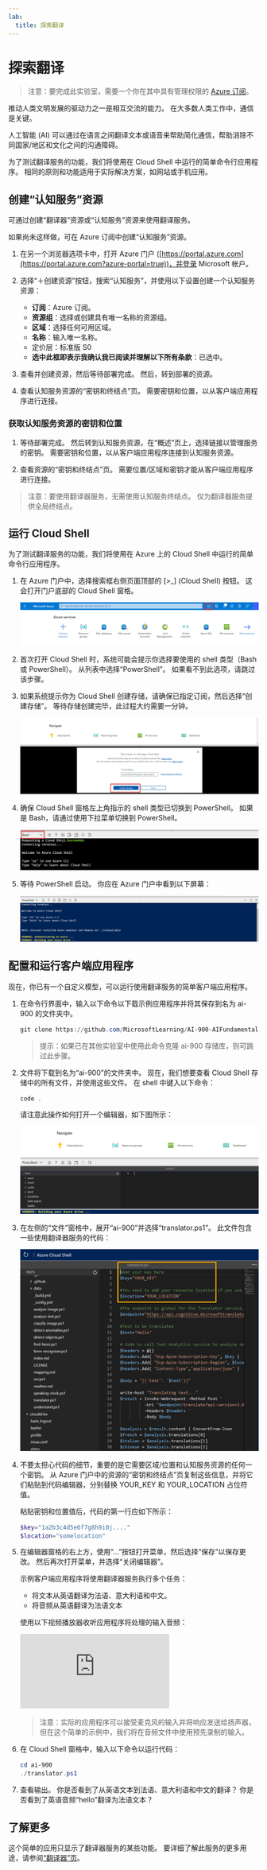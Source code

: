 ```yaml
---
lab:
  title: 探索翻译
---
```


# 探索翻译

> 注意：要完成此实验室，需要一个你在其中具有管理权限的 [Azure 订阅](https://azure.microsoft.com/free?azure-portal=true)。

推动人类文明发展的驱动力之一是相互交流的能力。 在大多数人类工作中，通信是关键。

人工智能 (AI) 可以通过在语言之间翻译文本或语音来帮助简化通信，帮助消除不同国家/地区和文化之间的沟通障碍。

为了测试翻译服务的功能，我们将使用在 Cloud Shell 中运行的简单命令行应用程序。 相同的原则和功能适用于实际解决方案，如网站或手机应用。

## 创建“认知服务”资源

可通过创建“翻译器”资源或“认知服务”资源来使用翻译服务。

如果尚未这样做，可在 Azure 订阅中创建“认知服务”资源。

1. 在另一个浏览器选项卡中，打开 Azure 门户 ([https://portal.azure.com](https://portal.azure.com?azure-portal=true))，并登录 Microsoft 帐户。

1. 选择“&#65291;创建资源”按钮，搜索“认知服务”，并使用以下设置创建一个认知服务资源：
    - **订阅**：Azure 订阅。
    - **资源组**：选择或创建具有唯一名称的资源组。
    - **区域**：选择任何可用区域。
    - **名称**：输入唯一名称。
    - 定价层：标准版 S0
    - **选中此框即表示我确认我已阅读并理解以下所有条款**：已选中。

1. 查看并创建资源，然后等待部署完成。 然后，转到部署的资源。

1. 查看认知服务资源的“密钥和终结点”页。 需要密钥和位置，以从客户端应用程序进行连接。

### 获取认知服务资源的密钥和位置

1. 等待部署完成。 然后转到认知服务资源，在“概述”页上，选择链接以管理服务的密钥。 需要密钥和位置，以从客户端应用程序连接到认知服务资源。

1. 查看资源的“密钥和终结点”页。 需要位置/区域和密钥才能从客户端应用程序进行连接。

> 注意：要使用翻译器服务，无需使用认知服务终结点。 仅为翻译器服务提供全局终结点。 

## 运行 Cloud Shell

为了测试翻译服务的功能，我们将使用在 Azure 上的 Cloud Shell 中运行的简单命令行应用程序。 

1. 在 Azure 门户中，选择搜索框右侧页面顶部的 [>_] (Cloud Shell) 按钮。 这会打开门户底部的 Cloud Shell 窗格。

    ![单击顶部搜索框右侧的图标启动 Cloud Shell](media/translate-text-and-speech/powershell-portal-guide-1.png)

1. 首次打开 Cloud Shell 时，系统可能会提示你选择要使用的 shell 类型（Bash 或 PowerShell）。 从列表中选择“PowerShell”。 如果看不到此选项，请跳过该步骤。  

1. 如果系统提示你为 Cloud Shell 创建存储，请确保已指定订阅，然后选择“创建存储”。 等待存储创建完毕，此过程大约需要一分钟。

    ![单击“确认”以创建存储。](media/translate-text-and-speech/powershell-portal-guide-2.png)

1. 确保 Cloud Shell 窗格左上角指示的 shell 类型已切换到 PowerShell。 如果是 Bash，请通过使用下拉菜单切换到 PowerShell。 

    ![如何查找左侧下拉菜单以切换到 PowerShell](media/translate-text-and-speech/powershell-portal-guide-3.png) 

1. 等待 PowerShell 启动。 你应在 Azure 门户中看到以下屏幕：  

    ![等待 PowerShell 启动。](media/translate-text-and-speech/powershell-prompt.png)

## 配置和运行客户端应用程序

现在，你已有一个自定义模型，可以运行使用翻译服务的简单客户端应用程序。

1. 在命令行界面中，输入以下命令以下载示例应用程序并将其保存到名为 ai-900 的文件夹中。

    ```PowerShell
    git clone https://github.com/MicrosoftLearning/AI-900-AIFundamentals ai-900
    ```

    >提示：如果已在其他实验室中使用此命令克隆 ai-900 存储库，则可跳过此步骤。

1. 文件将下载到名为“ai-900”的文件夹中。 现在，我们想要查看 Cloud Shell 存储中的所有文件，并使用这些文件。 在 shell 中键入以下命令： 

     ```PowerShell
    code .
    ```

    请注意此操作如何打开一个编辑器，如下图所示： 

    ![代码编辑器。](media/translate-text-and-speech/powershell-portal-guide-4.png)

1. 在左侧的“文件”窗格中，展开“ai-900”并选择“translator.ps1”。 此文件包含一些使用翻译器服务的代码：

    ![包含使用翻译器服务的代码的编辑器](media/translate-text-and-speech/translate-code.png)

1. 不要太担心代码的细节，重要的是它需要区域/位置和认知服务资源的任何一个密钥。 从 Azure 门户中的资源的“密钥和终结点”页复制这些信息，并将它们粘贴到代码编辑器，分别替换 YOUR_KEY 和 YOUR_LOCATION 占位符值。

    粘贴密钥和位置值后，代码的第一行应如下所示：

    ```PowerShell
    $key="1a2b3c4d5e6f7g8h9i0j...."
    $location="somelocation"
    ```

1. 在编辑器窗格的右上方，使用“...”按钮打开菜单，然后选择“保存”以保存更改。 然后再次打开菜单，并选择“关闭编辑器”。

    示例客户端应用程序将使用翻译器服务执行多个任务：
    - 将文本从英语翻译为法语、意大利语和中文。
    - 将音频从英语翻译为法语文本

    使用以下视频播放器收听应用程序将处理的输入音频：

    <div class="embeddedvideo"><iframe src="https://www.microsoft.com/videoplayer/embed/RWORN0" frameborder="0" allowfullscreen="true" data-linktype="external"></iframe></div>


    > 注意：实际的应用程序可以接受麦克风的输入并将响应发送给扬声器，但在这个简单的示例中，我们将在音频文件中使用预先录制的输入。

1. 在 Cloud Shell 窗格中，输入以下命令以运行代码：

    ```PowerShell
    cd ai-900
    ./translator.ps1
    ```

1. 查看输出。 你是否看到了从英语文本到法语、意大利语和中文的翻译？  你是否看到了英语音频“hello”翻译为法语文本？

## 了解更多

这个简单的应用只显示了翻译器服务的某些功能。 要详细了解此服务的更多用途，请参阅[“翻译器”页](https://docs.microsoft.com/azure/cognitive-services/translator/translator-overview)。